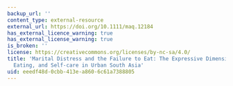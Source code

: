 ```yaml
---
backup_url: ''
content_type: external-resource
external_url: https://doi.org/10.1111/maq.12184
has_external_licence_warning: true
has_external_license_warning: true
is_broken: ''
license: https://creativecommons.org/licenses/by-nc-sa/4.0/
title: 'Marital Distress and the Failure to Eat: The Expressive Dimensions of Feeding,
  Eating, and Self-care in Urban South Asia'
uid: eeedf48d-0cbb-413e-a860-6c61a7388805
---
```


